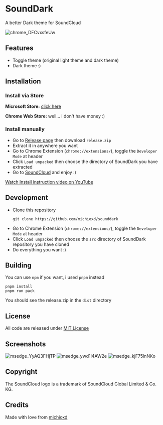 # SoundDark
A better Dark theme for SoundCloud

![chrome_DFCvxsfeUw](https://github.com/michioxd/sounddark/assets/80969068/91d6168d-01dc-4b65-9ddd-1530defb396b)

## Features

- Toggle theme (original light theme and dark theme)
- Dark theme :)

## Installation

### Install via Store

**Microsoft Store:** [click here](https://microsoftedge.microsoft.com/addons/detail/sounddark/mdjnpmfeinnmbhanpikmfcbigpnjcplj)

**Chrome Web Store:** well... i don't have money :)

### Install manually

- Go to [Release page](https://github.com/michioxd/sounddark/releases/latest) then download `release.zip`
- Extract it in anywhere you want
- Go to Chrome Extension (`chrome://extensions/`), toggle the `Developer Mode` at header
- Click `Load unpacked` then choose the directory of SoundDark you have extracted
- Go to [SoundCloud](https://soundcloud.com) and enjoy :)

[Watch Install instruction video on YouTube](https://youtu.be/eIGdk0d-oSQ)

## Development

- Clone this repository
  ```shell
  git clone https://github.com/michioxd/sounddark
  ```
- Go to Chrome Extension (`chrome://extensions/`), toggle the `Developer Mode` at header
- Click `Load unpacked` then choose the `src` directory of SoundDark repository you have cloned
- Do everything you want :)

## Building

You can use `npm` if you want, i used `pnpm` instead

```shell
pnpm install
pnpm run pack
```

You should see the release.zip in the `dist` directory

## License

All code are released under [MIT License](LICENSE)

## Screenshots

![msedge_YyAQ3FHjTP](https://github.com/michioxd/sounddark/assets/80969068/5cba77b0-a8aa-4557-9a18-75060f0e29dd)
![msedge_ywd1l4AW2e](https://github.com/michioxd/sounddark/assets/80969068/e86251e6-5848-4877-854c-0ba538f7b00d)
![msedge_kjF75lnNKo](https://github.com/michioxd/sounddark/assets/80969068/0af3b81e-4bb5-4f7e-8cdc-0cce63b19e38)

## Copyright

The SoundCloud logo is a trademark of SoundCloud Global Limited & Co. KG.

## Credits

Made with love from [michioxd](https://github.com/michioxd) 
